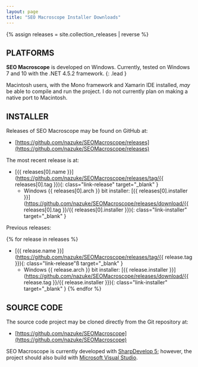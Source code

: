 ```yaml
---
layout: page
title: "SEO Macroscope Installer Downloads"
---
```


{% assign releases = site.collection_releases | reverse %}

## PLATFORMS

**SEO Macroscope** is developed on Windows. Currently, tested on Windows 7 and 10 with the .NET 4.5.2 framework.
{: .lead }

Macintosh users, with the Mono framework and Xamarin IDE installed, *may* be able to compile and run the project. I do not currently plan on making a native port to Macintosh.

## INSTALLER

Releases of SEO Macroscope may be found on GitHub at:

* [https://github.com/nazuke/SEOMacroscope/releases](https://github.com/nazuke/SEOMacroscope/releases)

The most recent release is at:

* [{{ releases[0].name }}](https://github.com/nazuke/SEOMacroscope/releases/tag/{{ releases[0].tag }}){: class="link-release" target="_blank" }
    * Windows {{ releases[0].arch }} bit installer: [{{ releases[0].installer }}](https://github.com/nazuke/SEOMacroscope/releases/download/{{ releases[0].tag }}/{{ releases[0].installer }}){: class="link-installer" target="_blank" }

Previous releases:

{% for release in releases %}
* [{{ release.name }}](https://github.com/nazuke/SEOMacroscope/releases/tag/{{ release.tag }}){: class="link-release"ß target="_blank" }
    * Windows {{ release.arch }} bit installer: [{{ release.installer }}](https://github.com/nazuke/SEOMacroscope/releases/download/{{ release.tag }}/{{ release.installer }}){: class="link-installer" target="_blank" }
{% endfor %}

## SOURCE CODE

The source code project may be cloned directly from the Git repository at:

* [https://github.com/nazuke/SEOMacroscope](https://github.com/nazuke/SEOMacroscope)

SEO Macroscope is currently developed with [SharpDevelop 5](http://www.icsharpcode.net/opensource/sd/); however, the project should also build with [Microsoft Visual Studio](https://www.visualstudio.com/).
